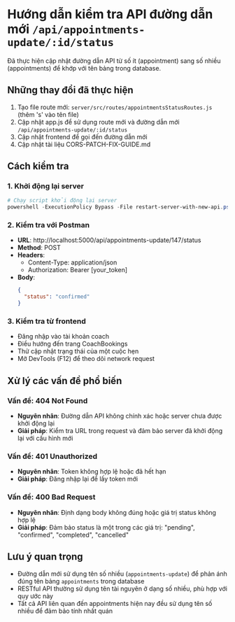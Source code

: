 # Hướng dẫn kiểm tra API đường dẫn mới `/api/appointments-update/:id/status`

Đã thực hiện cập nhật đường dẫn API từ số ít (appointment) sang số nhiều (appointments) để khớp với tên bảng trong database.

## Những thay đổi đã thực hiện

1. Tạo file route mới: `server/src/routes/appointmentsStatusRoutes.js` (thêm 's' vào tên file)
2. Cập nhật app.js để sử dụng route mới và đường dẫn mới `/api/appointments-update/:id/status` 
3. Cập nhật frontend để gọi đến đường dẫn mới
4. Cập nhật tài liệu CORS-PATCH-FIX-GUIDE.md

## Cách kiểm tra

### 1. Khởi động lại server

```powershell
# Chạy script khởi động lại server
powershell -ExecutionPolicy Bypass -File restart-server-with-new-api.ps1
```

### 2. Kiểm tra với Postman

- **URL**: http://localhost:5000/api/appointments-update/147/status
- **Method**: POST
- **Headers**:
  - Content-Type: application/json
  - Authorization: Bearer [your_token]
- **Body**:
  ```json
  {
    "status": "confirmed"
  }
  ```

### 3. Kiểm tra từ frontend

- Đăng nhập vào tài khoản coach
- Điều hướng đến trang CoachBookings
- Thử cập nhật trạng thái của một cuộc hẹn
- Mở DevTools (F12) để theo dõi network request

## Xử lý các vấn đề phổ biến

### Vấn đề: 404 Not Found

- **Nguyên nhân**: Đường dẫn API không chính xác hoặc server chưa được khởi động lại
- **Giải pháp**: Kiểm tra URL trong request và đảm bảo server đã khởi động lại với cấu hình mới

### Vấn đề: 401 Unauthorized

- **Nguyên nhân**: Token không hợp lệ hoặc đã hết hạn
- **Giải pháp**: Đăng nhập lại để lấy token mới

### Vấn đề: 400 Bad Request

- **Nguyên nhân**: Định dạng body không đúng hoặc giá trị status không hợp lệ
- **Giải pháp**: Đảm bảo status là một trong các giá trị: "pending", "confirmed", "completed", "cancelled"

## Lưu ý quan trọng

- Đường dẫn mới sử dụng tên số nhiều (`appointments-update`) để phản ánh đúng tên bảng `appointments` trong database
- RESTful API thường sử dụng tên tài nguyên ở dạng số nhiều, phù hợp với quy ước này
- Tất cả API liên quan đến appointments hiện nay đều sử dụng tên số nhiều để đảm bảo tính nhất quán
